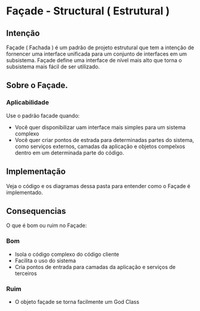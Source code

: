 # Façade - Structural ( Estrutural )

## Intenção

Façade ( Fachada ) é um padrão de projeto estrutural que tem a intenção de fornencer uma interface unificada para um conjunto de interfaces em um subsistema. Façade define uma interface de nível mais alto que torna o subsistema mais fácil de ser utilizado.

## Sobre o Façade.

### Aplicabilidade 

Use o padrão facade quando:
- Você quer disponibilizar uam interface mais simples para um sistema complexo
- Você quer criar pontos de estrada para determinadas partes do sistema, como serviços externos, camadas da aplicação e objetos compelxos dentro em um determinada parte do código.

## Implementação
Veja o código e os diagramas dessa pasta para entender como o Façade é implementado.

## Consequencias
O que é bom ou ruim no Façade:

### Bom
- Isola o código complexo do código cliente
- Facilita o uso do sistema
- Cria pontos de entrada para camadas da aplicação e serviços de terceiros

### Ruim
- O objeto façade se torna facilmente um God Class
